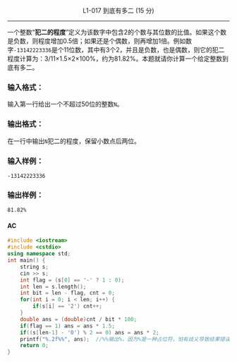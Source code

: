 <center>L1-017 到底有多二 (15 分)
    
</center>

---

一个整数“**犯二的程度**”定义为该数字中包含2的个数与其位数的比值。如果这个数是负数，则程度增加0.5倍；如果还是个偶数，则再增加1倍。例如数字`-13142223336`是个11位数，其中有3个2，并且是负数，也是偶数，则它的犯二程度计算为：3/11×1.5×2×100%，约为81.82%。本题就请你计算一个给定整数到底有多二。

### 输入格式：

输入第一行给出一个不超过50位的整数`N`。

### 输出格式：

在一行中输出`N`犯二的程度，保留小数点后两位。

### 输入样例：

```in
-13142223336
```

### 输出样例：

```out
81.82%
```



#### AC

```c++
#include <iostream>
#include <cstdio>
using namespace std;
int main() {
    string s;
    cin >> s;
    int flag = (s[0] == '-' ? 1 : 0);
    int len = s.length();
    int bit = len - flag, cnt = 0;
    for(int i = 0; i < len; i++) {
        if(s[i] == '2') cnt++;
    }
    double ans = (double)cnt / bit * 100;
    if(flag == 1) ans = ans * 1.5;
    if((s[len-1] - '0') % 2 == 0) ans = ans * 2;
    printf("%.2f%%", ans);  //%%输出%，因为%是一种占位符，怕有歧义导致结果错误
    return 0;
}
```

